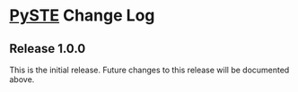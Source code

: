 # [PySTE](README.md) Change Log

## Release 1.0.0

This is the initial release. Future changes to this release will be documented above.